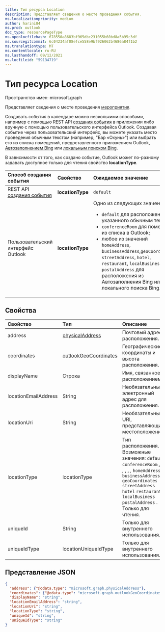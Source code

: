 ```yaml
---
title: Тип ресурса Location
description: Представляет сведения о месте проведения события.
ms.localizationpriority: medium
author: harini84
ms.prod: outlook
doc_type: resourcePageType
ms.openlocfilehash: 678550a8683bf965dbc231055b60bd8a5b95c3df
ms.sourcegitcommit: 6c04234af08efce558e9bf926062b4686a84f1b2
ms.translationtype: MT
ms.contentlocale: ru-RU
ms.lasthandoff: 09/12/2021
ms.locfileid: "59134719"
---
```

# <a name="location-resource-type"></a>Тип ресурса Location

Пространство имен: microsoft.graph

Представляет сведения о месте проведения [мероприятия](event.md).

Создавать события в календаре можно несколькими способами, например с помощью REST API [создания события](../api/user-post-events.md) в приложении либо вручную с помощью пользовательского интерфейса Outlook. Создавая событие через пользовательский интерфейс, вы можете указать место проведения обычным текстом (например, "Бар «Окунь»") или выбрать его из списка помещений, предоставленного приложением Outlook, [Автозаполнением Bing](https://blogs.bing.com/search/2013/02/20/a-look-at-autosuggest/) или [локальным поиском Bing](https://blogs.bing.com/search/2010/08/17/local-search-on-m-bing-com/). 

В зависимости от того, как создано событие, Outlook может по-разному задавать доступное только для чтения свойство **locationType**. 

| Способ создания события  | Свойство   | Ожидаемое значение |
|:----------|:-------|:--------------------------------|
| REST API [создания события](../api/user-post-events.md) | **locationType** | `default` |
| Пользовательский интерфейс Outlook | **locationType** | Одно из следующих значений: <ul><li>`default` для расположения, указанного обычным текстом;</li><li>`conferenceRoom` для помещения из списка в Outlook;</li><li>любое из значений `homeAddress`, `businessAddress`,`geoCoordinates`, `streetAddress`, `hotel`, `restaurant`, `localBusiness` и `postalAddress` для расположения из Автозаполнения Bing или локального поиска Bing.</li></ul> |

## <a name="properties"></a>Свойства
| Свойство  | Тип   | Описание                                                     |
|:----------|:-------|:----------------------------------------------------------------|
| address | [physicalAddress](physicaladdress.md) |Почтовый адрес расположения. |
| coordinates | [outlookGeoCoordinates](outlookgeocoordinates.md) | Географические координаты и высота расположения. |
| displayName  | Строка | Имя, связанное с расположением.                       |
| locationEmailAddress | String | Необязательный электронный адрес для расположения.              |
| locationUri | String | Необязательный URI, представляющий местоположение. |
| locationType | locationType | Тип расположения. Возможные значения: `default` `conferenceRoom` , , , , , , `homeAddress` , `businessAddress` `geoCoordinates` `streetAddress` `hotel` `restaurant` `localBusiness` `postalAddress` . Только для чтения.|
| uniqueId | String | Только для внутреннего использования.|
| uniqueIdType | locationUniqueIdType | Только для внутреннего использования. |

## <a name="json-representation"></a>Представление JSON

<!-- {
  "blockType": "resource",
  "optionalProperties": [

  ],
  "@odata.type": "microsoft.graph.location"
}-->
```json
{
  "address": {"@odata.type": "microsoft.graph.physicalAddress"},
  "coordinates": {"@odata.type": "microsoft.graph.outlookGeoCoordinates"},
  "displayName": "string",
  "locationEmailAddress": "string",
  "locationUri": "string",
  "locationType": "string",
  "uniqueId": "string",
  "uniqueIdType": "string"
}

```


<!-- uuid: 8fcb5dbc-d5aa-4681-8e31-b001d5168d79
2015-10-25 14:57:30 UTC -->
<!-- {
  "type": "#page.annotation",
  "description": "location resource",
  "keywords": "",
  "section": "documentation",
  "tocPath": ""
}-->

